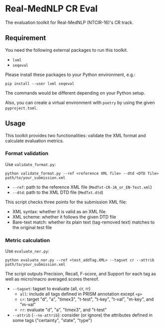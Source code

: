 # Real-MedNLP CR Eval

The evaluation toolkit for Real-MedNLP (NTCIR-16)'s CR track.

## Requirement

You need the following external packages to run this toolkit.

- `lxml`
- `seqeval`

Please install these packages to your Python environment, e.g.:

```
pip install --user lxml seqeval
```

The commands would be different depending on your Python setup.

Also, you can create a virtual environment with `poetry` by using the given `pyproject.toml`.

## Usage

This toolkit provides two functionalities: validate the XML format and calculate evaluation metrics.

### Format validation

Use `validate_format.py`:

```
python validate_format.py --ref <reference XML file> --dtd <DTD file> path/to/your_submission.xml
```

- `--ref`: path to the reference XML file (`MedTxt-CR-JA_or_EN-Test.xml`)
- `--dtd`: path to the XML DTD file (`MedTxt.dtd`)

This script checks three points for the submission XML file:

- XML syntax: whether it is valid as an XML file
- XML scheme: whether it follows the given DTD file
- Bare-text match: whether its plain text (tag-removed text) matches to the original test file

### Metric calculation

Use `evaluate_ner.py`:

```
python evaluate_ner.py --ref <test_addTag.XML> --tagset cr --attrib path/to/your_submission.xml
```

The script outputs Precision, Recall, F-score, and Support for each tag as well as micro/macro averaged scores thereof.

- `--tagset`: tagset to evaluate (all, cr, rr)
  - `all`: include all tags defined in PRISM annotation except `<p>`
  - `cr`: target "d", "a", "timex3", "t-test", "t-key", "t-val", "m-key", and "m-val"
  - `rr`: evaluate "d", "a", "timex3", and "t-test"
- `--attrib` (`--no-attrib`): consider (or ignore) the attributes defined in some tags ("certainty", "state", "type")
